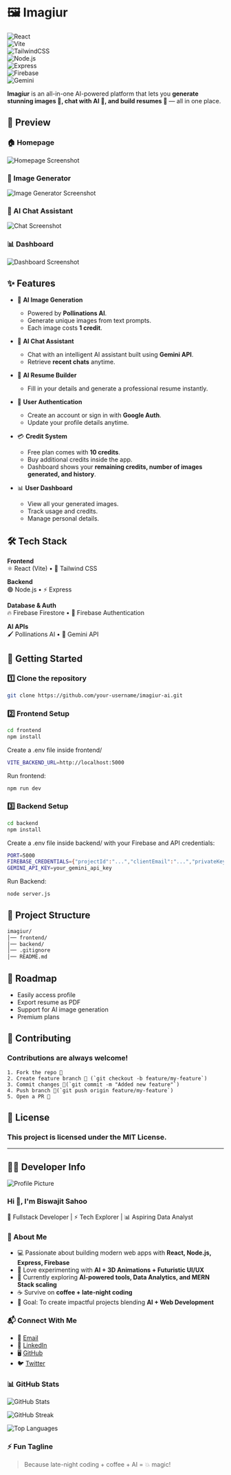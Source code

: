 # 🖼️ Imagiur

![React](https://img.shields.io/badge/Frontend-React-61DAFB?logo=react&logoColor=white)  
![Vite](https://img.shields.io/badge/Build-Vite-646CFF?logo=vite&logoColor=white)  
![TailwindCSS](https://img.shields.io/badge/Style-TailwindCSS-38B2AC?logo=tailwind-css&logoColor=white)  
![Node.js](https://img.shields.io/badge/Backend-Node.js-339933?logo=node.js&logoColor=white)  
![Express](https://img.shields.io/badge/Framework-Express-000000?logo=express&logoColor=white)  
![Firebase](https://img.shields.io/badge/Database-Firebase-FFCA28?logo=firebase&logoColor=white)  
![Gemini](https://img.shields.io/badge/AI-Gemini_API-4285F4?logo=google&logoColor=white)

**Imagiur** is an all-in-one AI-powered platform that lets you **generate stunning images 🎨, chat with AI 🤖, and build resumes 📄** — all in one place.

## 📸 Preview

### 🏠 Homepage

![Homepage Screenshot](assets/homepage.png)

### 🎨 Image Generator

![Image Generator Screenshot](assets/image-generator.png)

### 🤖 AI Chat Assistant

![Chat Screenshot](assets/chat.png)

### 📊 Dashboard

![Dashboard Screenshot](assets/dashboard.png)

## ✨ Features

- 🎨 **AI Image Generation**

  - Powered by **Pollinations AI**.
  - Generate unique images from text prompts.
  - Each image costs **1 credit**.

- 🤖 **AI Chat Assistant**

  - Chat with an intelligent AI assistant built using **Gemini API**.
  - Retrieve **recent chats** anytime.

- 📄 **AI Resume Builder**

  - Fill in your details and generate a professional resume instantly.

- 👤 **User Authentication**

  - Create an account or sign in with **Google Auth**.
  - Update your profile details anytime.

- 💳 **Credit System**

  - Free plan comes with **10 credits**.
  - Buy additional credits inside the app.
  - Dashboard shows your **remaining credits, number of images generated, and history**.

- 📊 **User Dashboard**
  - View all your generated images.
  - Track usage and credits.
  - Manage personal details.

## 🛠️ Tech Stack

**Frontend**  
⚛️ React (Vite) • 🎨 Tailwind CSS

**Backend**  
🟢 Node.js • ⚡ Express

**Database & Auth**  
🔥 Firebase Firestore • 🔑 Firebase Authentication

**AI APIs**  
🖌️ Pollinations AI • 💬 Gemini API

## 🚀 Getting Started

### 1️⃣ Clone the repository

```bash
git clone https://github.com/your-username/imagiur-ai.git
```

### 2️⃣ Frontend Setup

```bash
cd frontend
npm install
```

Create a .env file inside frontend/

```bash
VITE_BACKEND_URL=http://localhost:5000
```

Run frontend:

```bash
npm run dev
```

### 3️⃣ Backend Setup

```bash
cd backend
npm install
```

Create a .env file inside backend/ with your Firebase and API credentials:

```bash
PORT=5000
FIREBASE_CREDENTIALS={"projectId":"...","clientEmail":"...","privateKey":"..."}
GEMINI_API_KEY=your_gemini_api_key
```

Run Backend:

```bash
node server.js
```

## 📂 Project Structure

```bash
imagiur/
│── frontend/
│── backend/
│── .gitignore
│── README.md

```

## 🎯 Roadmap

- Easily access profile
- Export resume as PDF
- Support for AI image generation
- Premium plans

## 🤝 Contributing

### Contributions are always welcome!

    1. Fork the repo 🍴
    2. Create feature branch 🌱 (`git checkout -b feature/my-feature`)
    3. Commit changes 📝(`git commit -m "Added new feature"`)
    4. Push branch 🚀(`git push origin feature/my-feature`)
    5. Open a PR 🎉

## 📜 License

### This project is licensed under the MIT License.

---

## 👨‍💻 Developer Info

![Profile Picture](https://avatars.githubusercontent.com/u/bisu2580?v=4)

### Hi 👋, I'm **Biswajit Sahoo**

🚀 Fullstack Developer | ⚡ Tech Explorer | 📊 Aspiring Data Analyst

### 🌟 About Me

- 💻 Passionate about building modern web apps with **React, Node.js, Express, Firebase**
- 🎨 Love experimenting with **AI + 3D Animations + Futuristic UI/UX**
- 🌱 Currently exploring **AI-powered tools, Data Analytics, and MERN Stack scaling**
- ☕ Survive on **coffee + late-night coding**
- 🎯 Goal: To create impactful projects blending **AI + Web Development**

### 📬 Connect With Me

- 📧 [Email](mailto:biswajitsahoo1424@gmail.com)
- 💼 [LinkedIn](https://linkedin.com/in/biswajitsahoo)
- 🖥️ [GitHub](https://github.com/biswajit1424)
- 🐦 [Twitter](https://twitter.com/biswajit)

### 📊 GitHub Stats

![GitHub Stats](https://github-readme-stats.vercel.app/api?username=bisu2580&show_icons=true&theme=radical)

![GitHub Streak](https://github-readme-streak-stats.herokuapp.com/?user=bisu2580&theme=radical)

![Top Languages](https://github-readme-stats.vercel.app/api/top-langs/?username=bisu2580&layout=compact&theme=radical)

### ⚡ Fun Tagline

> Because late-night coding + coffee + AI = 💥 magic!
